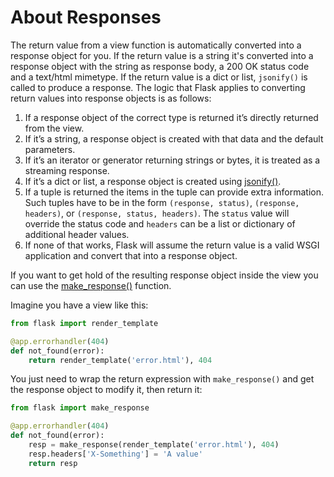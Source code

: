 # About Responses

The return value from a view function is automatically converted into a response object for you. If the return value is a string it's converted into a response object with the string as response body, a 200 OK status code and a text/html mimetype. If the return value is a dict or list, `jsonify()` is called to produce a response. The logic that Flask applies to converting return values into response objects is as follows:

1. If a response object of the correct type is returned it’s directly returned from the view.
2. If it’s a string, a response object is created with that data and the default parameters.
3. If it’s an iterator or generator returning strings or bytes, it is treated as a streaming response.
4. If it’s a dict or list, a response object is created using [jsonify()](https://flask.palletsprojects.com/en/2.2.x/api/#flask.json.jsonify).
5. If a tuple is returned the items in the tuple can provide extra information. Such tuples have to be in the form `(response, status)`, `(response, headers)`, or `(response, status, headers)`. The `status` value will override the status code and `headers` can be a list or dictionary of additional header values.
6. If none of that works, Flask will assume the return value is a valid WSGI application and convert that into a response object.

If you want to get hold of the resulting response object inside the view you can use the [make_response()](https://flask.palletsprojects.com/en/2.2.x/api/#flask.make_response) function.

Imagine you have a view like this:

```python
from flask import render_template

@app.errorhandler(404)
def not_found(error):
    return render_template('error.html'), 404
```

You just need to wrap the return expression with `make_response()` and get the response object to modify it, then return it:

```python
from flask import make_response

@app.errorhandler(404)
def not_found(error):
    resp = make_response(render_template('error.html'), 404)
    resp.headers['X-Something'] = 'A value'
    return resp
```